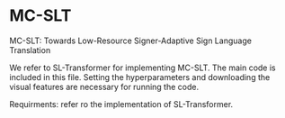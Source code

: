 # MC-SLT
MC-SLT: Towards Low-Resource Signer-Adaptive Sign Language Translation

We refer to SL-Transformer for implementing MC-SLT.
The main code is included in this file.
Setting the hyperparameters and downloading the visual features are necessary for running the code.

Requirments: refer ro the implementation of SL-Transformer. 
